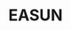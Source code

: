 ---
title: EASUN
description: Easun's little corner of the internet.
layout: submit.hbs
adobeApps:
  - ACROBAT
  - AE
  - AN
  - AU
  - DW
  - ID
  - AI
  - LR
  - PS
  - PR
  - SUB
  - XD
  - OTHER
pricing:
  - foss
  - free
  - paid
---